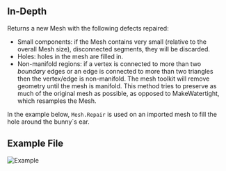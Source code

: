 ## In-Depth
Returns a new Mesh with the following defects repaired:
- Small components: if the Mesh contains very small (relative to the overall Mesh size), disconnected segments, they will be discarded.
- Holes: holes in the mesh are filled in.
- Non-manifold regions: if a vertex is connected to more than two *boundary* edges or an edge is connected to more than two triangles then the vertex/edge is non-manifold. The mesh toolkit will remove geometry until the mesh is manifold.
This method tries to preserve as much of the original mesh as possible, as opposed to MakeWatertight, which resamples the Mesh.

In the example below, `Mesh.Repair` is used on an imported mesh to fill the hole around the bunny`s ear.

## Example File

![Example](./Autodesk.DesignScript.Geometry.Mesh.Repair_img.jpg)
